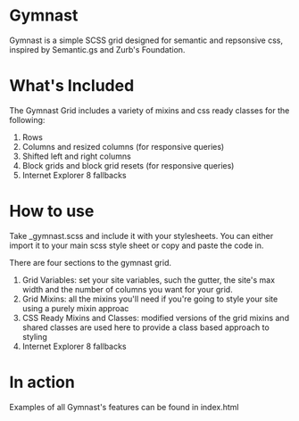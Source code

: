 # Gymnast

Gymnast is a simple SCSS grid designed for semantic and repsonsive css, inspired by Semantic.gs and Zurb's Foundation.

# What's Included

The Gymnast Grid includes a variety of mixins and css ready classes for the following:
1. Rows
2. Columns and resized columns (for responsive queries)
3. Shifted left and right columns
4. Block grids and block grid resets (for responsive queries)
5. Internet Explorer 8 fallbacks

# How to use

Take _gymnast.scss and include it with your stylesheets. You can either import it to your main scss style sheet or copy and paste the code in.

There are four sections to the gymnast grid.

1. Grid Variables: set your site variables, such the gutter, the site's max width and the number of columns you want for your grid.
2. Grid Mixins: all the mixins you'll need if you're going to style your site using a purely mixin approac
3. CSS Ready Mixins and Classes: modified versions of the grid mixins and shared classes are used here to provide a class based approach to styling
4. Internet Explorer 8 fallbacks

# In action

Examples of all Gymnast's features can be found in index.html